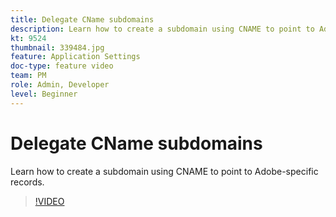 ```yaml
---
title: Delegate CName subdomains
description: Learn how to create a subdomain using CNAME to point to Adobe-specific records. 
kt: 9524
thumbnail: 339484.jpg
feature: Application Settings
doc-type: feature video
team: PM
role: Admin, Developer
level: Beginner
---
```

# Delegate CName subdomains

Learn how to create a subdomain using CNAME to point to Adobe-specific records.

>[!VIDEO](https://video.tv.adobe.com/v/339484?quality=12)

